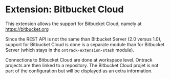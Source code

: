 Extension: Bitbucket Cloud
==========================

This extension allows the support for Bitbucket Cloud, namely at https://bitbucket.org

Since the REST API is not the same than Bitbucket Server (2.0 versus 1.0), support for Bitbucket Cloud is done is a separate module than for Bitbucket Server (which stays in the `ontrack-extension-stash` module).

Connections to Bitbucket Cloud are done at workspace level. Ontrack projects are then linked to a repository. The Bitbucket Cloud projet is not part of the configuration but will be displayed as an extra information.
